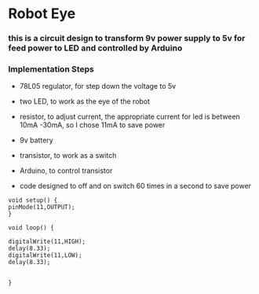 # Robot Eye



### this is a circuit design to transform 9v power supply to 5v for feed power to LED and controlled by Arduino


### Implementation Steps
* 78L05 regulator, for step down the voltage to 5v 
* two LED, to work as the eye of the robot 
* resistor, to adjust current, the appropriate current for led is between 10mA -30mA, so I chose 11mA to save power
* 9v battery 
* transistor, to work as a switch 
* Arduino, to control transistor 

* code designed to off and on switch 60 times in a second to save power

```
void setup() {
pinMode(11,OUTPUT);
}

void loop() {

digitalWrite(11,HIGH);
delay(8.33);
digitalWrite(11,LOW);
delay(8.33);

  
}

```